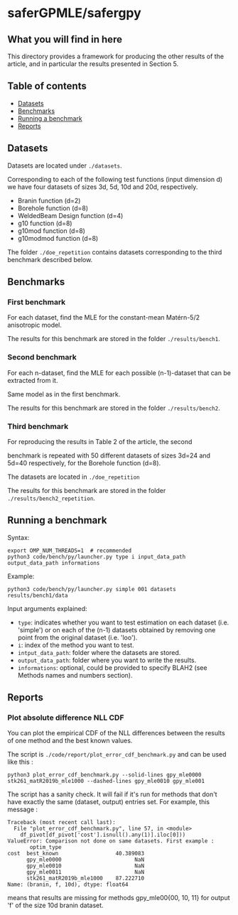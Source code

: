 # saferGPMLE/safergpy

## What you will find in here

This directory provides a framework for producing the other results of
  the article, and in particular the results presented in Section 5.

## Table of contents

  * [Datasets](#datasets)
  * [Benchmarks](#benchmarks)
  * [Running a benchmark](#running-a-benchmark)
  * [Reports](#reports)

## Datasets

Datasets are located under `./datasets`.

Corresponding to each of the following test functions (input dimension 
d) we have four datasets of sizes 3d, 5d, 10d and 20d, respectively.

  * Branin function (d=2)
  * Borehole function (d=8)
  * WeldedBeam Design function (d=4)
  * g10 function (d=8)
  * g10mod function (d=8)
  * g10modmod function (d=8)

The folder `./doe_repetition` contains datasets corresponding to the
third benchmark described below.

## Benchmarks

### First benchmark

For each dataset, find the MLE for the constant-mean Matérn-5/2 anisotropic
model.

The results for this benchmark are stored in the folder `./results/bench1`.

### Second benchmark

For each n-dataset, find the MLE for each possible (n-1)-dataset that can be
extracted from it.

Same model as in the first benchmark.

The results for this benchmark are stored in the folder `./results/bench2`.

### Third benchmark

For reproducing the results in Table 2 of the article, the second

benchmark is repeated with 50 different datasets of sizes 3d=24 and
5d=40 respectively, for the Borehole function (d=8).


The datasets are located in `./doe_repetition`

The results for this benchmark are stored in the folder `./results/bench2_repetition`.

## Running a benchmark

Syntax:
```
export OMP_NUM_THREADS=1  # recommended
python3 code/bench/py/launcher.py type i input_data_path output_data_path informations
```

Example:
```
python3 code/bench/py/launcher.py simple 001 datasets results/bench1/data
```

Input arguments explained:
* `type`: indicates whether you want to test estimation on each
  dataset (i.e. 'simple') or on each of the (n-1) datasets obtained by
  removing one point from the original dataset (i.e. 'loo').
* `i`: index of the method you want to test.
* `intput_data_path`: folder where the datasets are stored.
* `output_data_path`: folder where you want to write the results.
* `informations`: optional, could be provided to specify BLAH2 (see
  Methods names and numbers section).

## Reports

### Plot absolute difference NLL CDF

You can plot the empirical CDF of the NLL differences between the
results of one method and the best known values.

The script is `./code/report/plot_error_cdf_benchmark.py` and can be
used like this :

```
python3 plot_error_cdf_benchmark.py --solid-lines gpy_mle0000 stk261_matR2019b_mle1000 --dashed-lines gpy_mle0010 gpy_mle001
```

The script has a sanity check. It will fail if it's run for methods
that don't have exactly the same (dataset, output) entries set. For
example, this message :

```
Traceback (most recent call last):
  File "plot_error_cdf_benchmark.py", line 57, in <module>
    df_pivot[df_pivot['cost'].isnull().any(1)].iloc[0]))
ValueError: Comparison not done on same datasets. First example : 
       optim_type              
cost  best_known                  40.389083
      gpy_mle0000                       NaN
      gpy_mle0010                       NaN
      gpy_mle0011                       NaN
      stk261_matR2019b_mle1000    87.222710
Name: (branin, f, 10d), dtype: float64
```

means that results are missing for methods gpy_mle00{00, 10, 11} for
output 'f' of the size 10d branin dataset.
